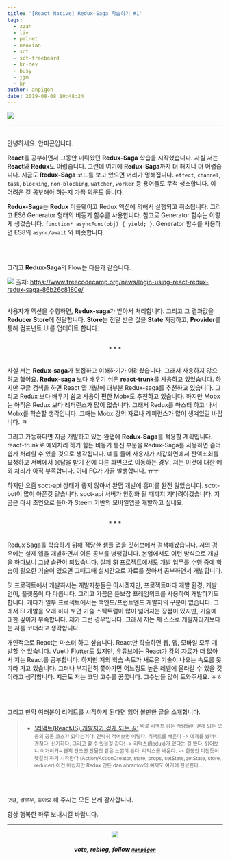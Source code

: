 ```yaml
---
title: '[React Native] Redux-Saga 학습하기 #1'
tags:
  - zzan
  - liv
  - palnet
  - neoxian
  - sct
  - sct-freeboard
  - kr-dev
  - busy
  - jjm
  - kr
author: anpigon
date: 2019-08-08 10:48:24
---
```



![](https://files.steempeak.com/file/steempeak/anpigon/TzysIBST-E1848CE185A6E18486E185A9E186A820E1848BE185A5E186B9E18482E185B3E186AB20E18483E185B5E1848CE185A1E1848BE185B5E186AB203.png)

***
<br>안녕하세요. 안피곤입니다.

**React**를 공부하면서 그동안 미뤄왔던 **Redux-Saga** 학습을 시작했습니다. 사실 저는 **React**와 **Redux**도 어렵습니다. 그런데 여기에 **Redux-Saga**까지 더 해지니 더 어렵습니다. 지금도 **Redux-Saga** 코드를 보고 있으면 머리가 멍해집니다.  `effect`, `channel`, `task`, `blocking`, `non-blocking`, `watcher`, `worker` 등 용어들도 무척 생소합니다. 이 어려운 걸 공부해야 하는지 가끔 의문도 듭니다.

**Redux-Saga**는 **Redux** 미들웨어고 Redux 액션에 의해서 실행되고 취소됩니다. 그리고 ES6 Generator 형태의 비동기 함수를 사용합니다. 참고로 Generator 함수는 이렇게 생겼습니다. `function* asyncFunc(obj) { yield; }`. Generator 함수를 사용하면 ES8의 `async/await` 와 비슷합니다.

<br><br>

그리고 **Redux-Saga**의 Flow는 다음과 같습니다.

![](https://cdn-media-1.freecodecamp.org/images/1*y-qgopNVlYcVrXgM84iPfA.jpeg)
</sup>출처: https://www.freecodecamp.org/news/login-using-react-redux-redux-saga-86b26c8180e/</sup>

<br>사용자가 액션을 수행하면, **Redux-saga**가 받아서 처리합니다. 그리고 그 결과값을 **Reducer Store**에 전달합니다. **Store**는 전달 받은 값을 **State** 저장하고, **Provider**를 통해 컴포넌트 UI를 업데이트 합니다. 

<br>
<center>* * *</center>
<br>

사실 저는 **Redux-saga**가 복잡하고 이해하기가 어려웠습니다. 그래서 사용하지 않으려고 했어요. **Redux-saga** 보다 배우기 쉬운 **react-trunk**를 사용하고 있었습니다. 하지만 구글 검색을 하면 React 앱 개발에 대부분 Redux-saga를 추천하고 있습니다. 그리고 Redux 보다 배우기 쉽고 사용이 편한 Mobx도 추천하고 있습니다. 하지만 Mobx는 아직은  Redux 보다 레퍼런스가 많이 없습니다. 그래서 Redux를 마스터 하고 나서 Mobx를 학습할 생각입니다. 그때는 Mobx 강의 자료나 레퍼런스가 많이 생겨있길 바랍니다. ㅋ

그리고 가능하다면 지금 개발하고 있는 완댑에 **Redux-Saga**를 적용할 계획입니다. react-trunk로 예외처리 하기 힘든 비동기 통신 부분을 Redux-Saga를 사용하면 좀더 쉽게 처리할 수 있을 것으로 생각됩니다. 예를 들어 사용자가 지갑화면에서 잔액조회를 요청하고 서버에서 응답을 받기 전에 다른 화면으로 이동하는 경우, 저는 이것에 대한 예외 처리가 아직 부족합니다. 이때 FC가 가끔 발생합니다. ㅠㅠ

하지만 요즘 soct-api 상태가 좋지 않아서 완댑 개발에 흥미를 완전 잃었습니다. scot-bot이 많이 아픈것 같습니다. soct-api 서버가 안정화 될 때까지 기다려야겠습니다. 지금은 다시 초연으로 돌아가 Steem 기반의 모바일앱을 개발하고 싶네요.

<br>
<center>* * *</center>
<br>

Redux Saga를 학습하기 위해 적당한 샘플 앱을 깃허브에서 검색해봤습니다. 저의 경우에는 실제 앱을 개발하면서 이론 공부를 병행합니다. 본업에서도 이런 방식으로 개발을 하다보니 그냥 습관이 되었습니다. 실제 SI 프로젝트에서도 개발 업무를 수행 중에 학습이 필요한 기술이 있으면 그때그때 실시간으로 자료를 찾아서 공부하면서 개발합니다.

SI 프로젝트에서 개발하시는 개발자분들은 아시겠지만, 프로젝트마다 개발 환경, 개발 언어, 플랫폼이 다 다릅니다. 그리고 가끔은 듣보잡 프레임워크를 사용하여 개발하기도 합니다. 게다가 일부 프로젝트에서는 백엔드/프런트엔드 개발자의 구분이 없습니다. 그래서 SI 개발을 오래 하다 보면 기술 스펙트럼이 많이 넓어지는 장점이 있지만, 기술에 대한 깊이가 부족합니다. 제가 그런 경우입니다. 그래서 저는 제 스스로 개발자라기보다는 저를 코더라고 생각합니다.

개인적으로 React는 마스터 하고 싶습니다. React만 학습하면 웹, 앱, 모바일 모두 개발할 수 있습니다. Vue나 Flutter도 있지만, 유튜브에는 React가 강의 자료가 더 많아서 저는 React를 공부합니다. 하지만 저의 학습 속도가 새로운 기술이 나오는 속도를 못따라 가고 있습니다. 그러나 부지런히 쫓아가면 어느정도 높은 레벨에 올라갈 수 있을 것이라고 생각합니다. 지금도 저는 코딩 고수를 꿈꿉니다. 고수님들 많이 도와주세요. ㅎㅎ

<br><br>

그리고 만약 여러분이 리액트를 시작하게 된다면 읽어 볼만한 글을 소개합니다.
> - ['리액트(ReactJS) 개발자가 걷게 되는 길'](https://repo.yona.io/doortts/blog/post/297)
> <sup>바로 리액트 하는 사람들이 걷게 되는 모종의 공통 코스가 있다는거다. 간략히 적어보면 이렇다. 리액트를 배운다 -> 예제를 봤더니 괜찮다. 신기하다. 그리고 할 수 있을것 같다! -> 리덕스(Redux)가 있다는 걸 봤다. 읽어보니 이거이거~ 왠지 안쓰면 안될것 같은 느낌이 든다. 리덕스를 배운다. -> 한동안 미친듯이 헷갈려 하기 시작한다 (Action/ActionCreator, state, props, setState,getState, store, reducer) 이건 아쉽지만 Redux 만든 dan abramov의 예제도 여기에 한몫한다...</sup>

<br>
<br>

 `댓글`, `팔로우`, `좋아요` 해 주시는 모든 분께 감사합니다.

항상 행복한 하루 보내시길 바랍니다.

***

<center><img src='https://steemitimages.com/400x0/https://cdn.steemitimages.com/DQmQmWhMN6zNrLmKJRKhvSScEgWZmpb8zCeE2Gray1krbv6/BC054B6E-6F73-46D0-88E4-C88EB8167037.jpeg'><h5>vote, reblog, follow <code><a href='/@anpigon'>@anpigon</a></code></h5></center>

<br>